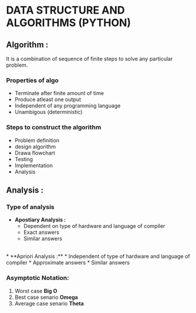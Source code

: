 # DATA STRUCTURE AND ALGORITHMS  (PYTHON)

## Algorithm : 
It is a combination of sequence of finite steps to solve any particular problem.


### Properties of algo
* Terminate after finite amount of time 
* Produce atleast one output
* Independent of any programming language
* Unambigous (deterministic)

### Steps to construct the algorithm
* Problem definition
* design algorithm
* Drawa flowchart
* Testing
* Implementation
* Analysis

## Analysis :

### Type of analysis

* **Apostiary Analysis :** 
    * Dependent on type of hardware and language of compiler 
    * Exact answers
    * Similar answers
<br>
* **Apriori Analysis :**
    * Independent of type of hardware and language of compiler
    * Approximate answers
    * Similar answers

### Asymptotic Notation:
1. Worst case **Big O**
2. Best case senario **Omega**
3. Average case senario **Theta**


